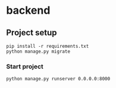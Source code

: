 # backend

## Project setup

```
pip install -r requirements.txt
python manage.py migrate
```

### Start project

```
python manage.py runserver 0.0.0.0:8000
```
